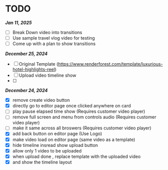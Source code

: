 # TODO

**_Jan 11, 2025_**

- [ ] Break Down video into transitions
- [ ] Use sample travel vlog video for testing
- [ ] Come up with a plan to show transitions

**_December 25, 2024_**

- [ ] Original Template (https://www.renderforest.com/template/luxurious-hotel-highlights-reel)
- [ ] Upload video timeline show
- [ ]

**_December 24, 2024_**

- [x] remove create video button
- [x] directly go to editor page once clicked anywhere on card
- [ ] play pause elapsed time show (Requires customer video player)
- [ ] remove full screen and menu from controls audio (Requires customer video player)
- [ ] make it same across all broswers (Requires customer video player)
- [x] add back button on editor page (Use Logo)
- [x] make video load on editor page (same video as a template)
- [x] hide timeline insread show upload button
- [x] allow only 1 video to be uploaded
- [x] when upload done , replace template with the uploaded video
- [x] and show the timeline layout
